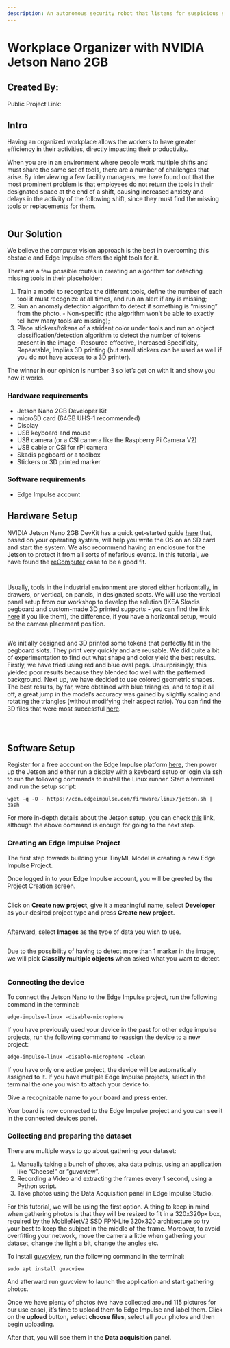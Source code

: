 ```yaml
---
description: An autonomous security robot that listens for suspicious sounds, then goes on patrol to look for intruders.
---
```


# Workplace Organizer with NVIDIA Jetson Nano 2GB

Created By:
-- 

Public Project Link:
[]()

## Intro

Having an organized workplace allows the workers to have greater efficiency in their activities, directly impacting their productivity. 

When you are in an environment where people work multiple shifts and must share the same set of tools, there are a number of challenges that arise. By interviewing a few facility managers, we have found out that the most prominent problem is that employees do not return the tools in their designated space at the end of a shift, causing increased anxiety and delays in the activity of the following shift, since they must find the missing tools or replacements for them.

![]()

## Our Solution

We believe the computer vision approach is the best in overcoming this obstacle and Edge Impulse offers the right tools for it.
 
There are a few possible routes in creating an algorithm for detecting missing tools in their placeholder:

1. Train a model to recognize the different tools, define the number of each tool it must recognize at all times, and run an alert if any is missing;
1. Run an anomaly detection algorithm to detect if something is “missing” from the photo. - Non-specific (the algorithm won’t be able to exactly tell how many tools are missing);
1. Place stickers/tokens of a strident color under tools and run an object classification/detection algorithm to detect the number of tokens present in the image -  Resource effective, Increased Specificity, Repeatable, Implies 3D printing (but small stickers can be used as well if you do not have access to a 3D printer).

The winner in our opinion is number 3 so let’s get on with it and show you how it works.

### Hardware requirements

 - Jetson Nano 2GB Developer Kit
 - microSD card (64GB UHS-1 recommended)
 - Display
 - USB keyboard and mouse
 - USB camera (or a CSI camera like the Raspberry Pi Camera V2)
 - USB cable or CSI for rPi camera
 - Skadis pegboard or a toolbox
 - Stickers or 3D printed marker

### Software requirements
 - Edge Impulse account

## Hardware Setup

NVIDIA Jetson Nano 2GB DevKit has a quick get-started guide [here](https://developer.nvidia.com/embedded/learn/get-started-jetson-nano-2gb-devkit) that, based on your operating system, will help you write the OS on an SD card and start the system. We also recommend having an enclosure for the Jetson to protect it from all sorts of nefarious events. In this tutorial, we have found the [reComputer](https://www.seeedstudio.com/re-computer-case-p-4465.html) case to be a good fit.

![]()

![]()

Usually, tools in the industrial environment are stored either horizontally, in drawers, or vertical, on panels, in designated spots. We will use the vertical panel setup from our workshop to develop the solution (IKEA Skadis pegboard and custom-made 3D printed supports - you can find the link [here](https://www.thingiverse.com/thing:2853261) if you like them), the difference, if you have a horizontal setup, would be the camera placement position.

![]()

We initially designed and 3D printed some tokens that perfectly fit in the pegboard slots. They print very quickly and are reusable. We did quite a bit of experimentation to find out what shape and color yield the best results. Firstly, we have tried using red and blue oval pegs. Unsurprisingly, this yielded poor results because they blended too well with the patterned background. Next up, we have decided to use colored geometric shapes. The best results, by far, were obtained with blue triangles, and to top it all off, a great jump in the model’s accuracy was gained by slightly scaling and rotating the triangles (without modifying their aspect ratio). You can find the 3D files that were most successful [here](https://www.myminifactory.com/object/3d-print-edge-impulse-ikea-skadis-markers-216427). 

![]()

![]()

![]()

## Software Setup

Register for a free account on the Edge Impulse platform [here](https://studio.edgeimpulse.com/login), then power up the Jetson and either run a display with a keyboard setup or login via ssh to run the following commands to install the Linux runner. Start a terminal and run the setup script:

`wget -q -O - https://cdn.edgeimpulse.com/firmware/linux/jetson.sh | bash`

For more in-depth details about the Jetson setup, you can check [this](https://docs.edgeimpulse.com/docs/nvidia-jetson-nano) link, although the above command is enough for going to the next step.

### Creating an Edge Impulse Project

The first step towards building your TinyML Model is creating a new Edge Impulse Project.

Once logged in to your Edge Impulse account, you will be greeted by the Project Creation screen.

![]()

Click on **Create new project**, give it a meaningful name, select **Developer** as your desired project type and press **Create new project**.

![]()

Afterward, select **Images** as the type of data you wish to use.

![]()

Due to the possibility of having to detect more than 1 marker in the image, we will pick **Classify multiple objects** when asked what you want to detect.

![]()

### Connecting the device

To connect the Jetson Nano to the Edge Impulse project, run the following command in the terminal:

`edge-impulse-linux -disable-microphone`

If you have previously used your device in the past for other edge impulse projects, run the following command to reassign the device to a new project:

`edge-impulse-linux -disable-microphone -clean`

If you have only one active project, the device will be automatically assigned to it. If you have multiple Edge Impulse projects, select in the terminal the one you wish to attach your device to.

Give a recognizable name to your board and press enter.

Your board is now connected to the Edge Impulse project and you can see it in the connected devices panel.

### Collecting and preparing the dataset

There are multiple ways to go about gathering your dataset:

1. Manually taking a bunch of photos, aka data points, using an application like “Cheese!” or “guvcview”.
1. Recording a Video and extracting the frames every 1 second, using a Python script.
1. Take photos using the Data Acquisition panel in Edge Impulse Studio.

For this tutorial, we will be using the first option. A thing to keep in mind when gathering photos is that they will be resized to fit in a 320x320px box, required by the MobileNetV2 SSD FPN-Lite 320x320 architecture so try your best to keep the subject in the middle of the frame. Moreover, to avoid overfitting your network, move the camera a little when gathering your dataset, change the light a bit, change the angles etc.

To install [guvcview](https://www.google.com/search?sxsrf=APq-WBuDl6H6DCIFBzm2mZVV2SmDD_Z8TA:1648217840969&q=guvcview&spell=1&sa=X&ved=2ahUKEwi4m7H3ueH2AhUhSfEDHYpUCHwQkeECKAB6BAgBEDI), run the following command in the terminal:

`sudo apt install guvcview`

And afterward run guvcview to launch the application and start gathering photos.

Once we have plenty of photos (we have collected around 115 pictures for our use case), it’s time to upload them to Edge Impulse and label them. Click on the **upload** button, select **choose files**, select all your photos and then begin uploading. 

After that, you will see them in the **Data acquisition** panel.

![]()
